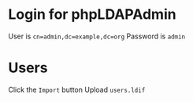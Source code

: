 # Login for phpLDAPAdmin
User is `cn=admin,dc=example,dc=org`
Password is `admin`

# Users
Click the `Import` button
Upload `users.ldif`